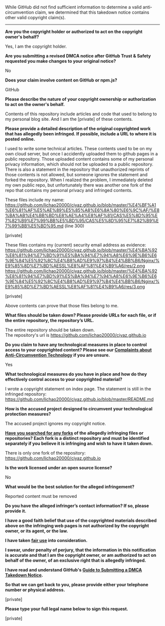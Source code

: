 While GitHub did not find sufficient information to determine a valid anti-circumvention claim, we determined that this takedown notice contains other valid copyright claim(s).

---

**Are you the copyright holder or authorized to act on the copyright owner's behalf?**

Yes, I am the copyright holder.

**Are you submitting a revised DMCA notice after GitHub Trust & Safety requested you make changes to your original notice?**

No

**Does your claim involve content on GitHub or npm.js?**

GitHub

**Please describe the nature of your copyright ownership or authorization to act on the owner's behalf.**

Contents of this repository include articles and code that used to belong to my personal blog site. And I am the [private] of these contents.

**Please provide a detailed description of the original copyrighted work that has allegedly been infringed. If possible, include a URL to where it is posted online.**

I used to write some technical articles. These contents used to be on my own cloud server, but once I accidently uploaded them to github pages in a public repository. Those uploaded content contains some of my personal privacy information, which should not be uploaded to a public repository. There is also a statement in the repository that unauthorized reprints of those contents is not allowed, but someone ignores the statement and forked the repository. When I realized the problem, I immediately deleted my own public repo, but unfortunately there was another one fork of the repo that contains my personal privacy and infringed contents.

These files include my name:
https://github.com/lichao20000/ciyaz.github.io/blob/master/%E4%BF%A1%E6%81%AF%E5%AE%89%E5%85%A8%E6%8A%80%E6%9C%AF/%E8%BA%AB%E4%BB%BD%E8%AE%A4%E8%AF%81/CAS%E5%8D%95%E7%82%B9%E7%99%BB%E5%BD%95/CAS%E5%8D%95%E7%82%B9%E7%99%BB%E5%BD%95.md (line 300)

[private]

These files contains my (current) security email address as evidence:
https://github.com/lichao20000/ciyaz.github.io/blob/master/%E4%BA%92%E8%81%94%E7%BD%91%E5%BA%94%E7%94%A8%E6%9E%B6%E6%9E%84%E5%92%8C%E4%B8%AD%E9%97%B4%E4%BB%B6/Nginx/%E9%85%8D%E7%BD%AESSL%E8%AF%81%E4%B9%A6/res/2.png
https://github.com/lichao20000/ciyaz.github.io/blob/master/%E4%BA%92%E8%81%94%E7%BD%91%E5%BA%94%E7%94%A8%E6%9E%B6%E6%9E%84%E5%92%8C%E4%B8%AD%E9%97%B4%E4%BB%B6/Nginx/%E9%85%8D%E7%BD%AESSL%E8%AF%81%E4%B9%A6/res/3.png

[private]

Above contents can prove that those files belong to me.

**What files should be taken down? Please provide URLs for each file, or if the entire repository, the repository’s URL.**

The entire repository should be taken down.  
The repository's url is https://github.com/lichao20000/ciyaz.github.io

**Do you claim to have any technological measures in place to control access to your copyrighted content? Please see our <a href="https://docs.github.com/articles/guide-to-submitting-a-dmca-takedown-notice#complaints-about-anti-circumvention-technology">Complaints about Anti-Circumvention Technology</a> if you are unsure.**

Yes

**What technological measures do you have in place and how do they effectively control access to your copyrighted material?**

I wrote a copyright statement on index page. The statement is still in the infringed repository: https://github.com/lichao20000/ciyaz.github.io/blob/master/README.md

**How is the accused project designed to circumvent your technological protection measures?**

The accused project ignores my copyright notice.

**<a href="https://docs.github.com/articles/dmca-takedown-policy#b-what-about-forks-or-whats-a-fork">Have you searched for any forks</a> of the allegedly infringing files or repositories? Each fork is a distinct repository and must be identified separately if you believe it is infringing and wish to have it taken down.**

There is only one fork of the repository:  
https://github.com/lichao20000/ciyaz.github.io

**Is the work licensed under an open source license?**

No

**What would be the best solution for the alleged infringement?**

Reported content must be removed

**Do you have the alleged infringer’s contact information? If so, please provide it.**

**I have a good faith belief that use of the copyrighted materials described above on the infringing web pages is not authorized by the copyright owner, or its agent, or the law.**

**I have taken <a href="https://www.lumendatabase.org/topics/22">fair use</a> into consideration.**

**I swear, under penalty of perjury, that the information in this notification is accurate and that I am the copyright owner, or am authorized to act on behalf of the owner, of an exclusive right that is allegedly infringed.**

**I have read and understand GitHub's <a href="https://docs.github.com/articles/guide-to-submitting-a-dmca-takedown-notice/">Guide to Submitting a DMCA Takedown Notice</a>.**

**So that we can get back to you, please provide either your telephone number or physical address.**

[private]

**Please type your full legal name below to sign this request.**

[private]
